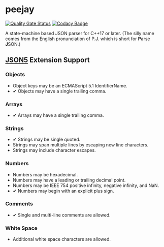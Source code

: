 # peejay

[![Quality Gate Status](https://sonarcloud.io/api/project_badges/measure?project=paulhuggett_peejay&metric=alert_status)](https://sonarcloud.io/summary/new_code?id=paulhuggett_peejay)
[![Codacy Badge](https://app.codacy.com/project/badge/Grade/a37157bbd85c440daadd8039cda137b2)](https://www.codacy.com/gh/paulhuggett/peejay/dashboard?utm_source=github.com&amp;utm_medium=referral&amp;utm_content=paulhuggett/peejay&amp;utm_campaign=Badge_Grade)

A state-machine based JSON parser for C++17 or later. (The silly name comes from the English pronunciation of P.J. which is short for **P**arse **J**SON.)


## [JSON5](https://json5.org) Extension Support

### Objects

- Object keys may be an ECMAScript 5.1 IdentifierName.
- ✔︎ Objects may have a single trailing comma.

### Arrays

- ✔︎ Arrays may have a single trailing comma.

### Strings

- ✔︎ Strings may be single quoted.
- Strings may span multiple lines by escaping new line characters.
- Strings may include character escapes.

### Numbers

- Numbers may be hexadecimal.
- Numbers may have a leading or trailing decimal point.
- Numbers may be IEEE 754 positive infinity, negative infinity, and NaN.
- ✔︎ Numbers may begin with an explicit plus sign.

### Comments

- ✔︎ Single and multi-line comments are allowed.

### White Space

- Additional white space characters are allowed.
